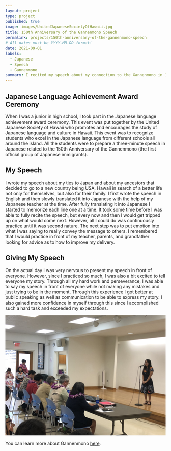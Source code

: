 ```yaml
---
layout: project
type: project
published: true
image: images/UnitedJapaneseSocietyOfHawaii.jpg
title: 150th Anniversary of the Gannenmono Speech
permalink: projects/150th-anniversary-of-the-gannenmono-speech
# All dates must be YYYY-MM-DD format!
date: 2021-09-01
labels:
  - Japanese
  - Speech
  - Gannenmono
summary: I recited my speech about my connection to the Gannenmono in Japanese.
---
```


## **Japanese Language Achievement Award Ceremony**

When I was a junior in high school, I took part in the Japanese language achievement award ceremony. This event was put together by the United Japanese Society of Hawaii who promotes and encourages the study of Japanese language and culture in Hawaii. This event was to recognize students who excel in the Japanese language from different schools all around the island. All the students were to prepare a three-minute speech in Japanese related to the 150th Anniversary of the Gannenmono (the first official group of Japanese immigrants).

## **My Speech**

I wrote my speech about my ties to Japan and about my ancestors that decided to go to a new country being USA, Hawaii in search of a better life not only for themselves, but also for their family. I first wrote the speech in English and then slowly translated it into Japanese with the help of my Japanese teacher at the time. After fully translating it into Japanese I started to memorize each line one at a time. It took some time before I was able to fully recite the speech, but every now and then I would get tripped up on what would come next. However, all I could do was continuously practice until it was second nature. The next step was to put emotion into what I was saying to really convey the message to others. I remembered that I would practice in front of my teacher, parents, and grandfather looking for advice as to how to improve my delivery. 

## **Giving My Speech**

On the actual day I was very nervous to present my speech in front of everyone. However, since I practiced so much, I was also a bit excited to tell everyone my story. Through all my hard work and perseverance, I was able to say my speech in front of everyone while not making any mistakes and just trying to be in the moment. Through this experience I got better at public speaking as well as communication to be able to express my story. I also gained more confidence in myself through this since I accomplished such a hard task and exceeded my expectations.  

<img class="ui massive center floated image" src="../images/GannenmonoSpeech.JPG" alt="">

You can learn more about Gannenmono [here](https://kizunahawaii.com/).
